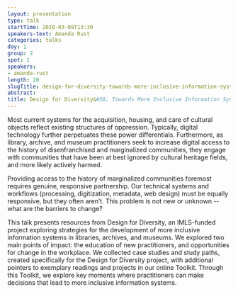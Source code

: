 ```yaml
---
layout: presentation
type: talk
startTime: 2020-03-09T13:30
speakers-text: Amanda Rust
categories: talks
day: 1
group: 2
spot: 1
speakers:
- amanda-rust
length: 20
slugTitle: design-for-diversity-towards-more-inclusive-information-systems
abstract:
title: Design for Diversity&#58; Towards More Inclusive Information Systems
---
```

Most current systems for the acquisition, housing, and care of cultural objects reflect existing structures of oppression. Typically, digital technology further perpetuates these power differentials. Furthermore, as library, archive, and museum practitioners seek to increase digital access to the history of disenfranchised and marginalized communities, they engage with communities that have been at best ignored by cultural heritage fields, and more likely actively harmed.

Providing access to the history of marginalized communities foremost requires genuine, responsive partnership. Our technical systems and workflows (processing, digitization, metadata, web design) must be equally responsive, but they often aren’t. This problem is not new or unknown -- what are the barriers to change?

This talk presents resources from Design for Diversity, an IMLS-funded project exploring strategies for the development of more inclusive information systems in libraries, archives, and museums. We explored two main points of impact: the education of new practitioners, and opportunities for change in the workplace. We collected case studies and study paths, created specifically for the Design for Diversity project, with additional pointers to exemplary readings and projects in our online Toolkit. Through this Toolkit, we explore key moments where practitioners can make decisions that lead to more inclusive information systems.
